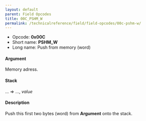 ```yaml
---
layout: default
parent: Field Opcodes
title: 00C_PSHM_W
permalink: /technicalreference/field/field-opcodes/00c-pshm-w/
---
```


-   Opcode: **0x00C**
-   Short name: **PSHM\_W**
-   Long name: Push from memory (word)

#### Argument

Memory adress.

#### Stack

... =&gt; ..., *value*

#### Description

Push this first two bytes (word) from **Argument** onto the stack.
